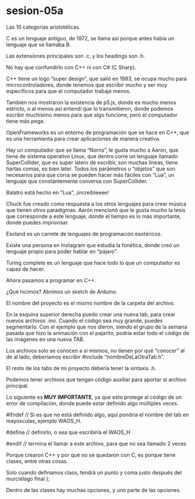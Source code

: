 # sesion-05a

Las 10 categorías aristotélicas.

C es un lenguaje antiguo, de 1972, se llama así porque antes había un lenguaje que se llamaba B.

Las extensiones principales son .c, y los headings son .h.

No hay que confundirlo con C++ ni con C# (C Sharp). 

C++ tiene un logo “super design”, que salió en 1983, se ocupa mucho para microcontroladores, donde tenemos que escribir mucho y ser muy específicos para que el computador trabaje menos.

También nos mostraron la existencia de p5.js, donde es mucho menos estricto, o al menos así entendí que lo transmitieron, donde podemos escribir muchísimo menos para que algo funcione, pero el computador tiene más pega.

OpenFrameworks es un entorno de programación que se hace en C++, que es una herramienta para crear aplicaciones de manera creativa.

Hay un computador que se llama “Norns”, le gusta mucho a Aaron, que tiene de sistema operativo Linux, que dentro corre un lenguaje llamado SuperCollider, que es super latero de escribir, son muchas líneas, tiene hartas comas, es bien later. Todos los parámetros u “objetos” que son necesarios para que corra se pueden hacer más fáciles con “Lua”, un lenguaje que constantemente conversa con SuperCollider.

Balatro está hecho en "Lua", ¡increíbleeee! 

Chuck fue creado como respuesta a los otros lenguajes para crear música que tienen otros paradigmas. Aarón mencionó que le gusta mucho la tesis que corresponde a este lenguaje, donde el tiempo es lo más importante, donde puedes improvisar. 

Esoland es un carrete de lenguajes de programación esotéricos.

Existe una persona en Instagram que estudia la fonética, donde creó un lenguaje propio para poder hablar en “pájaro”.

Turing complete es un lenguaje que hace todo lo que un computador es capaz de hacer. 

Ahora pasamos a programar en C++.

¿Qué hicimos? Abrimos un sketch de Arduino.

El nombre del proyecto es el mismo nombre de la carpeta del archivo.

En la esquina superior derecha puedo crear una nueva tab, para crear nuevos archivos .ino. Cuando el código sea muy grande, puedes segmentarlo. Con el ejemplo que nos dieron, siendo el grupo de la semana pasada que hizo la animación con el pajarito, podría estar todo el código de las imágenes en una nueva TAB.

Los archivos solo se conocen a sí mismos, no tienen por qué “conocer” al de al lado, deberíamos escribir #include “nombreDeLaOtraTab.h”.

El resto de los tabs de mi proyecto debería tener la sintaxis .h. 

Podemos tener archivos que tengan código auxiliar para aportar al archivo principal.

Lo siguiente es **MUY IMPORTANTE**, ya que esto protege al código de un error de compilación, donde puede estar definido algo múltiples veces.

#ifndef  // Si es que no está definido algo, aquí pondría el nombre del tab en mayúsculas, ejemplo WAOS_H.

#define // definirlo, o sea que escribiría el WAOS_H

#endif  // termina el llamar a este archivo, para que no sea llamado 2 veces

Porque crearon C++ y por qué no se quedaron con C, es porque tiene clases, entre otras cosas.

Solo cuando definamos class, tendrá un punto y coma justo después del murciélago final };

Dentro de las clases hay muchas opciones, y uno parte de las opciones.
